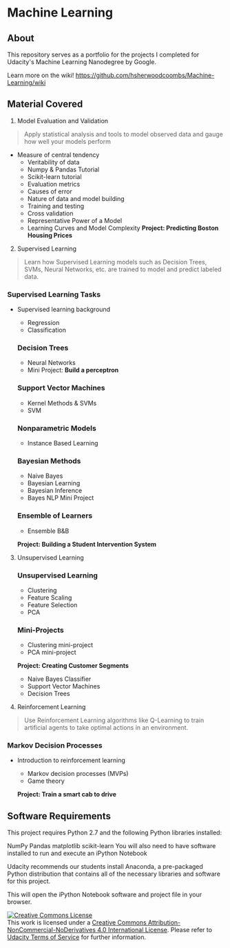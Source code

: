 # Machine Learning

## About
This repository serves as a portfolio for the projects I completed for Udacity's Machine Learning Nanodegree by Google.

Learn more on the wiki! https://github.com/hsherwoodcoombs/Machine-Learning/wiki

## Material Covered
1. Model Evaluation and Validation
> Apply statistical analysis and tools to model observed data and gauge how well your models perform
- Measure of central tendency
	- Veritability of data
	- Numpy & Pandas Tutorial
	- Scikit-learn tutorial
	- Evaluation metrics
	- Causes of error
	- Nature of data and model building
	- Training and testing
	- Cross validation
	- Representative Power of a Model
	- Learning Curves and Model Complexity
**Project: Predicting Boston Housing Prices**

2. Supervised Learning
> Learn how Supervised Learning models such as Decision Trees, SVMs, Neural Networks, etc. are trained to model and predict labeled data.
### Supervised Learning Tasks
- Supervised learning background
	- Regression
	- Classification

	### Decision Trees
	- Neural Networks
	- Mini Project: **Build a perceptron**

	### Support Vector Machines
	- Kernel Methods & SVMs
	- SVM

	### Nonparametric Models
	- Instance Based Learning

	### Bayesian Methods
	- Naive Bayes
	- Bayesian Learning
	- Bayesian Inference
	- Bayes NLP Mini Project

	### Ensemble of Learners  
	- Ensemble B&B

	**Project: Building a Student Intervention System**

3. Unsupervised Learning
	### Unsupervised Learning
	- Clustering
	- Feature Scaling
	- Feature Selection
	- PCA

	### Mini-Projects
	- Clustering mini-project
	- PCA mini-project

	**Project: Creating Customer Segments**
	- Naive Bayes Classifier
	- Support Vector Machines
	- Decision Trees

4. Reinforcement Learning
> Use Reinforcement Learning algorithms like Q-Learning to train artificial agents to take optimal actions in an environment.
### Markov Decision Processes
- Introduction to reinforcement learning
	- Markov decision processes (MVPs)
	- Game theory

	**Project: Train a smart cab to drive** 

## Software Requirements

This project requires Python 2.7 and the following Python libraries installed:

NumPy
Pandas
matplotlib
scikit-learn
You will also need to have software installed to run and execute an iPython Notebook

Udacity recommends our students install Anaconda, a pre-packaged Python distribution that contains all of the necessary libraries and software for this project.


This will open the iPython Notebook software and project file in your browser.

<a rel="license" href="http://creativecommons.org/licenses/by-nc-nd/4.0/"><img alt="Creative Commons License" style="border-width:0" src="https://i.creativecommons.org/l/by-nc-nd/4.0/88x31.png" /></a><br />This work is licensed under a <a rel="license" href="http://creativecommons.org/licenses/by-nc-nd/4.0/">Creative Commons Attribution-NonCommercial-NoDerivatives 4.0 International License</a>. Please refer to [Udacity Terms of Service][1] for further information.

[1]:	https://www.udacity.com/legal
